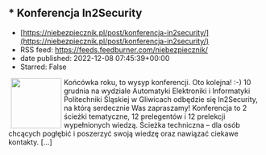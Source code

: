 ## * Konferencja In2Security
 - [https://niebezpiecznik.pl/post/konferencja-in2security/](https://niebezpiecznik.pl/post/konferencja-in2security/)
 - RSS feed: https://feeds.feedburner.com/niebezpiecznik/
 - date published: 2022-12-08 07:45:39+00:00
 - Starred: False

<a href="https://niebezpiecznik.pl/post/konferencja-in2security/"><img align="left" alt="" class="alignleft wp-post-image tfe" height="100" hspace="5" src="https://niebezpiecznik.pl/wp-content/uploads/2022/12/In2Security2022-150x150.png" title="" width="100" /></a>Końcówka roku, to wysyp konferencji. Oto kolejna! :-) 10 grudnia na wydziale Automatyki Elektroniki i Informatyki Politechniki Śląskiej w Gliwicach odbędzie się In2Security, na którą serdecznie Was zapraszamy! Konferencja to 2 ścieżki tematyczne, 12 prelegentów i 12 prelekcji wypełnionych wiedzą. Ścieżka techniczna &#8211; dla osób chcących pogłębić i poszerzyć swoją wiedzę oraz nawiązać ciekawe kontakty. [&#8230;]
